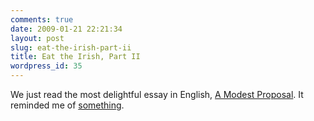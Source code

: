 ```yaml
---
comments: true
date: 2009-01-21 22:21:34
layout: post
slug: eat-the-irish-part-ii
title: Eat the Irish, Part II
wordpress_id: 35
---
```





We just read the most delightful essay in English, [A Modest Proposal](http://en.wikisource.org/wiki/A_Modest_Proposal). It reminded me of [something](http://sasheldon.wordpress.com/2008/10/01/eat-the-irish/).



